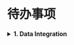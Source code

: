 # 待办事项

<b><details><summary>1. Data Integration</summary></b>

[字节跳动ETL - bitsail](https://github.com/bytedance/bitsail)

</details>
